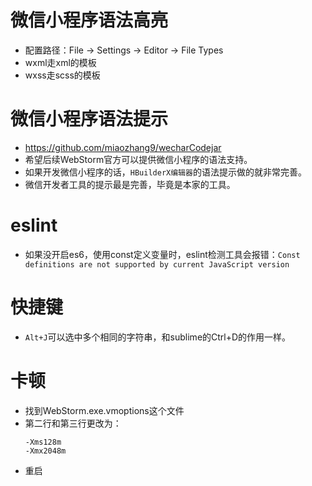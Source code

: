# 微信小程序语法高亮
* 配置路径：File -> Settings -> Editor -> File Types
* wxml走xml的模板
* wxss走scss的模板

# 微信小程序语法提示
* https://github.com/miaozhang9/wecharCodejar
* 希望后续WebStorm官方可以提供微信小程序的语法支持。
* 如果开发微信小程序的话，```HBuilderX编辑器```的语法提示做的就非常完善。
* 微信开发者工具的提示最是完善，毕竟是本家的工具。

# eslint
* 如果没开启es6，使用const定义变量时，eslint检测工具会报错：```Const definitions are not supported by current JavaScript version```

# 快捷键
* ```Alt+J```可以选中多个相同的字符串，和sublime的Ctrl+D的作用一样。

# 卡顿
* 找到WebStorm.exe.vmoptions这个文件
* 第二行和第三行更改为：
    ```
    -Xms128m
    -Xmx2048m
    ```
* 重启
